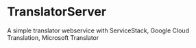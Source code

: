 # TranslatorServer
A simple translator webservice with ServiceStack, Google Cloud Translation, Microsoft Translator
